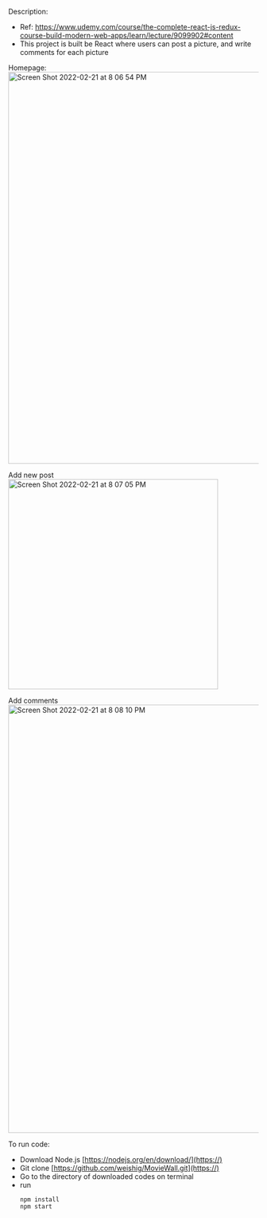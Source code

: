 Description:

* Ref: https://www.udemy.com/course/the-complete-react-js-redux-course-build-modern-web-apps/learn/lecture/9099902#content
* This project is built be React where users can post a picture, and write comments for each picture

Homepage:
<img width="787" alt="Screen Shot 2022-02-21 at 8 06 54 PM" src="https://user-images.githubusercontent.com/47680583/155050080-d701baf6-111e-47e5-b4fe-a22c22c5379e.png">

Add new post
<img width="422" alt="Screen Shot 2022-02-21 at 8 07 05 PM" src="https://user-images.githubusercontent.com/47680583/155050179-9e71a674-1f4b-47d8-9215-2f5f5164a5f5.png">

Add comments
<img width="860" alt="Screen Shot 2022-02-21 at 8 08 10 PM" src="https://user-images.githubusercontent.com/47680583/155050191-77a47e16-d582-4ea1-bf29-c3ea2687acf8.png">



To run code:

* Download Node.js [https://nodejs.org/en/download/](https://)
* Git clone [https://github.com/weishig/MovieWall.git](https://)
* Go to the directory of downloaded codes on terminal
* run
  ```
  npm install
  npm start
  ```
